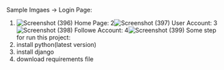 Sample Imgaes ->
Login Page:
1. ![Screenshot (396)](https://github.com/Ketan9548/Social_Media_App/assets/98975157/f6496167-5c6d-4137-ae3f-6175be9ffad6)
Home Page:
2![Screenshot (397)](https://github.com/Ketan9548/Social_Media_App/assets/98975157/eb9e8e86-1547-4c5b-a334-1b34e56bf11d)
User Account:
3![Screenshot (398)](https://github.com/Ketan9548/Social_Media_App/assets/98975157/fea70248-9692-460c-919e-a311db4b1546)
Followe Account:
4![Screenshot (399)](https://github.com/Ketan9548/Social_Media_App/assets/98975157/6762c2c2-6700-499c-bbd1-1a2ac356e4a1)
Some step for run this project:
1. install python(latest version)
2. install django
3. download requirements file





